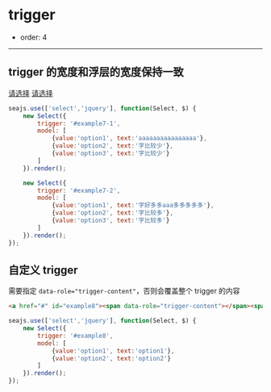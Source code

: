 # trigger

- order: 4

----

<script>
seajs.use('select.css');
</script>

## trigger 的宽度和浮层的宽度保持一致

<a href="#" id="example7-1" class="ui-select-trigger">请选择</a>
<a href="#" id="example7-2" class="ui-select-trigger">请选择</a>

````javascript
seajs.use(['select','jquery'], function(Select, $) {
    new Select({
        trigger: '#example7-1',
        model: [
            {value:'option1', text:'aaaaaaaaaaaaaaaa'},
            {value:'option2', text:'字比较少'},
            {value:'option3', text:'字比较少'}
        ]
    }).render();

    new Select({
        trigger: '#example7-2',
        model: [
            {value:'option1', text:'字好多多aaa多多多多多'},
            {value:'option2', text:'字比较多'},
            {value:'option3', text:'字比较多'}
        ]
    }).render();
});
````

## 自定义 trigger

需要指定 `data-role="trigger-content"`，否则会覆盖整个 trigger 的内容

````html
<a href="#" id="example8"><span data-role="trigger-content"></span><span>x</span></a>
````

````javascript
seajs.use(['select','jquery'], function(Select, $) {
    new Select({
        trigger: '#example8',
        model: [
            {value:'option1', text:'option1'},
            {value:'option2', text:'option2'}
        ]
    }).render();
});
````
